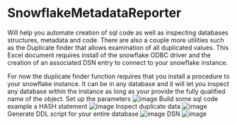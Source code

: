 # SnowflakeMetadataReporter
Will help you automate creation of sql code as well as inspecting databases structures, metadata and code.
There are also a couple more utilities such as the Duplicate finder that allows examination of all duplicated values.
This Excel document requires install of the snowflake ODBC driver and the creation of an associated DSN entry to connect to your snowflake instance.

For now the duplicate finder function requires that you install a procedure to your snowflake instance. 
It can be in any database and it will let you inspect any database within the instance as long as your provide the fully qualified name of the object.
Set up the parameters
![image](https://user-images.githubusercontent.com/62514847/196827811-5f01128d-1917-4d99-a8b6-afa3ab42f7f0.png)
Build some sql code example a HASH statement
![image](https://user-images.githubusercontent.com/62514847/196828158-739453ac-84a9-45ba-80b5-cac28fb706c1.png)
Inspect duplicate data
![image](https://user-images.githubusercontent.com/62514847/196828313-76f73481-fd49-49cf-b006-43d6a119cd8f.png)
Generate DDL script for your entire database
![image](https://user-images.githubusercontent.com/62514847/196828454-d1a6e848-479b-4c1c-90b9-385285de32dc.png)
DSN
![image](https://user-images.githubusercontent.com/62514847/196828752-aa9f23bf-ae19-485d-b7d9-22e8ae6648cf.png)
